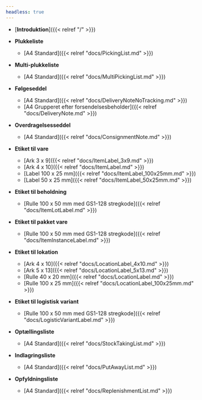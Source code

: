 ```yaml
---
headless: true
---
```


- [**Introduktion**]({{< relref "/" >}})
  
- **Plukkeliste**
	- [A4 Standard]({{< relref "docs/PickingList.md" >}})

- **Multi-plukkeliste**
	- [A4 Standard]({{< relref "docs/MultiPickingList.md" >}})

- **Følgeseddel**
	- [A4 Standard]({{< relref "docs/DeliveryNoteNoTracking.md" >}})
	- [A4 Grupperet efter forsendelsesbeholder]({{< relref "docs/DeliveryNote.md" >}})

- **Overdragelsesseddel**
	- [A4 Standard]({{< relref "docs/ConsignmentNote.md" >}})

- **Etiket til vare**
	- [Ark 3 x 9]({{< relref "docs/ItemLabel_3x9.md" >}})
	- [Ark 4 x 10]({{< relref "docs/ItemLabel.md" >}})
	- [Label 100 x 25 mm]({{< relref "docs/ItemLabel_100x25mm.md" >}})
	- [Label 50 x 25 mm]({{< relref "docs/ItemLabel_50x25mm.md" >}})

- **Etiket til beholdning**
	- [Rulle 100 x 50 mm med GS1-128 stregkode]({{< relref "docs/ItemLotLabel.md" >}})

- **Etiket til pakket vare**
	- [Rulle 100 x 50 mm med GS1-128 stregkode]({{< relref "docs/ItemInstanceLabel.md" >}})

- **Etiket til lokation**
	- [Ark 4 x 10]({{< relref "docs/LocationLabel_4x10.md" >}})
	- [Ark 5 x 13]({{< relref "docs/LocationLabel_5x13.md" >}})
	- [Rulle 40 x 20 mm]({{< relref "docs/LocationLabel.md" >}})
	- [Rulle 100 x 25 mm]({{< relref "docs/LocationLabel_100x25mm.md" >}})

- **Etiket til logistisk variant**
	- [Rulle 100 x 50 mm med GS1-128 stregkode]({{< relref "docs/LogisticVariantLabel.md" >}})

- **Optællingsliste**
	- [A4 Standard]({{< relref "docs/StockTakingList.md" >}})

- **Indlagringsliste**
	- [A4 Standard]({{< relref "docs/PutAwayList.md" >}})

- **Opfyldningsliste**
	- [A4 Standard]({{< relref "docs/ReplenishmentList.md" >}})
	